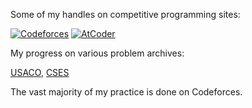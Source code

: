 Some of my handles on competitive programming sites:

[![Codeforces](https://badges.joonhyung.xyz/codeforces/mark.svg)](https://codeforces.com/profile/mark) 
[![AtCoder](https://badges.joonhyung.xyz/atcoder/markjouh.svg)](https://atcoder.jp/users/markjouh)

My progress on various problem archives:

[USACO](https://docs.google.com/spreadsheets/d/1tISBF1Sa65Tfq3WPhbDsiQBRufvorbDvMVBGxi3ajZw/edit?usp=sharing),
[CSES](https://cses.fi/problemset/user/92061/)

The vast majority of my practice is done on Codeforces.
